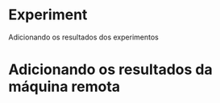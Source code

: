 # Experiment
Adicionando os resultados dos experimentos

# Adicionando os resultados da máquina remota
